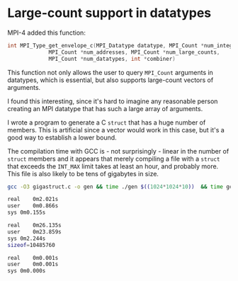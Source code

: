 # Large-count support in datatypes

MPI-4 added this function:
```c
int MPI_Type_get_envelope_c(MPI_Datatype datatype, MPI_Count *num_integers,
             MPI_Count *num_addresses, MPI_Count *num_large_counts,
             MPI_Count *num_datatypes, int *combiner)
```
This function not only allows the user to query `MPI_Count` arguments in datatypes,
which is essential, but also supports large-count vectors of arguments.

I found this interesting, since it's hard to imagine any reasonable
person creating an MPI datatype that has such a large array of arguments.

I wrote a program to generate a C `struct` that has a huge number of members.
This is artificial since a vector would work in this case, but it's a good
way to establish a lower bound.

The compilation time with GCC is - not surprisingly - linear in the number of
`struct` members and it appears that merely compiling a file with a `struct` that
exceeds the `INT_MAX` limit takes at least an hour, and probably more.
This file is also likely to be tens of gigabytes in size.

```sh
gcc -O3 gigastruct.c -o gen && time ./gen $((1024*1024*10))  && time gcc -Os temp.c && time ./a.out

real	0m2.021s
user	0m0.866s
sys	0m0.155s

real	0m26.135s
user	0m23.859s
sys	0m2.244s
sizeof=10485760

real	0m0.001s
user	0m0.001s
sys	0m0.000s
```
